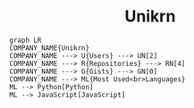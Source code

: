 <h1 align="center">Unikrn</h1>

```mermaid
graph LR
COMPANY_NAME{Unikrn}
COMPANY_NAME ---> U{Users} ---> UN[2]
COMPANY_NAME ---> R{Repositories} ---> RN[4]
COMPANY_NAME ---> G{Gists} ---> GN[0]
COMPANY_NAME ---> ML{Most Used<br>Languages}
ML --> Python[Python]
ML --> JavaScript[JavaScript]
```
